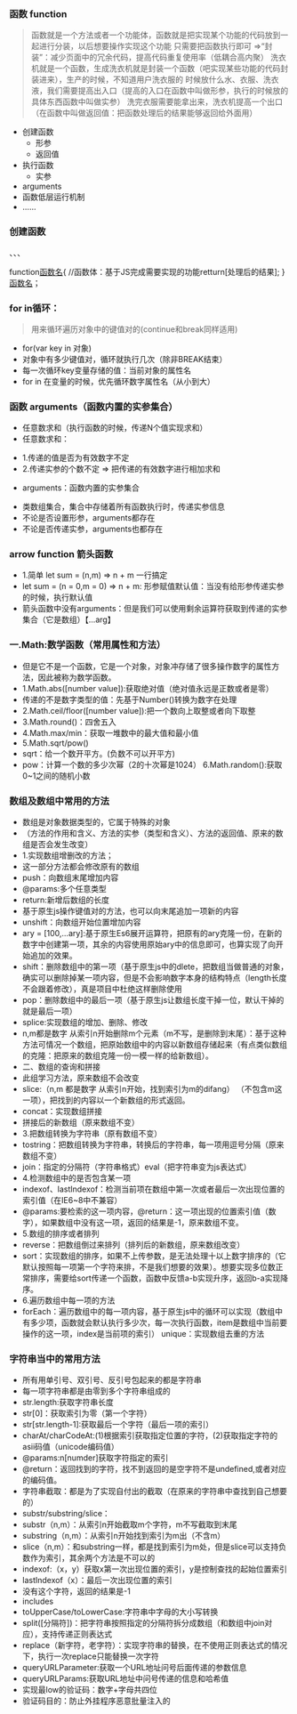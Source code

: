 ### 函数 function
> 函数就是一个方法或者一个功能体，函数就是把实现某个功能的代码放到一起进行分装，以后想要操作实现这个功能
只需要把函数执行即可 =>“封装”：减少页面中的冗余代码，提高代码重复使用率（低耦合高内聚）
> 洗衣机就是一个函数，生成洗衣机就是封装一个函数（吧实现某些功能的代码封装进来），生产的时候，不知道用户洗衣服的
时候放什么水、衣服、洗衣液，我们需要提高出入口（提高的入口在函数中叫做形参，执行的时候放的具体东西函数中叫做实参）
洗完衣服需要能拿出来，洗衣机提高一个出口（在函数中叫做返回值：把函数处理后的结果能够返回给外面用）
- 创建函数
  + 形参
  + 返回值
- 执行函数
  + 实参
- arguments
- 函数低层运行机制
- ......
### 创建函数
、、、

function[函数名](形参变量1...){
    //函数体：基于JS完成需要实现的功能retturn[处理后的结果];
}
[函数名]([实参1],...)；
 
 ### for in循环：
 > 用来循环遍历对象中的键值对的(continue和break同样适用)
 - for(var key in 对象)
 - 对象中有多少键值对，循环就执行几次（除非BREAK结束）
 - 每一次循环key变量存储的值：当前对象的属性名
 - for in 在变量的时候，优先循环数字属性名（从小到大）
###  函数 arguments（函数内置的实参集合）
- 任意数求和（执行函数的时候，传递N个值实现求和）
- 任意数求和：
 + 1.传递的值是否为有效数字不定
 + 2.传递实参的个数不定
=> 把传递的有效数字进行相加求和
- arguments：函数内置的实参集合
 + 类数组集合，集合中存储着所有函数执行时，传递实参信息
 + 不论是否设置形参，arguments都存在
 + 不论是否传递实参，arguments也都存在
### arrow function 箭头函数
- 1.简单 let sum = (n,m) => n + m 一行搞定
- let sum = (n = 0,m = 0) => n + m: 形参赋值默认值：当没有给形参传递实参的时候，执行默认值
- 箭头函数中没有arguments：但是我们可以使用剩余运算符获取到传递的实参集合（它是数组）【...arg】

### 一.Math:数学函数（常用属性和方法）
- 但是它不是一个函数，它是一个对象，对象冲存储了很多操作数字的属性方法，因此被称为数学函数。
- 1.Math.abs([number value]):获取绝对值（绝对值永远是正数或者是零）
- 传递的不是数字类型的值：先基于Number()转换为数字在处理
- 2.Math.ceil/floor([number value]):把一个数向上取整或者向下取整
- 3.Math.round()：四舍五入
- 4.Math.max/min：获取一堆数中的最大值和最小值
- 5.Math.sqrt/pow()
- sqrt：给一个数开平方。(负数不可以开平方)
- pow：计算一个数的多少次幂（2的十次幂是1024）
6.Math.random():获取0~1之间的随机小数 

### 数组及数组中常用的方法
- 数组是对象数据类型的，它属于特殊的对象
- （方法的作用和含义、方法的实参（类型和含义）、方法的返回值、原来的数组是否会发生改变）
- 1.实现数组增删改的方法；
- 这一部分方法都会修改原有的数组
- push：向数组末尾增加内容
- @params:多个任意类型
- return:新增后数组的长度
- 基于原生js操作键值对的方法，也可以向末尾追加一项新的内容
- unshift：向数组开始位置增加内容
- ary = [100,...ary]:基于原生Es6展开运算符，把原有的ary克隆一份，在新的数字中创建第一项，其余的内容使用原始ary中的信息即可，也算实现了向开始追加的效果。
- shift：删除数组中的第一项（基于原生js中的dlete，把数组当做普通的对象，确实可以删除掉某一项内容，但是不会影响数字本身的结构特点（length长度不会跟着修改），真是项目中杜绝这样删除使用
- pop：删除数组中的最后一项（基于原生js让数组长度干掉一位，默认干掉的就是最后一项）
- splice:实现数组的增加、删除、修改
- n,m都是数字 从索引n开始删除m个元素（m不写，是删除到末尾）：基于这种方法可情况一个数组，把原始数组中的内容以新数组存储起来（有点类似数组的克隆：把原来的数组克隆一份一模一样的给新数组）。
- 二、数组的查询和拼接
- 此组学习方法，原来数组不会改变
- slice:（n,m 都是数字 从索引n开始，找到索引为m的difang） （不包含m这一项），把找到的内容以一个新数组的形式返回。
- concat：实现数组拼接
- 拼接后的新数组（原来数组不变）
- 3.把数组转换为字符串（原有数组不变）
- tostring：把数组转换为字符串，转换后的字符串，每一项用逗号分隔（原来数组不变）
- join：指定的分隔符（字符串格式）eval（把字符串变为js表达式）
- 4.检测数组中的是否包含某一项
- indexof、lastIndexof：检测当前项在数组中第一次或者最后一次出现位置的索引值（在IE6~8中不兼容）
- @params:要检索的这一项内容，@return：这一项出现的位置索引值（数字），如果数组中没有这一项，返回的结果是-1，原来数组不变。
- 5.数组的排序或者排列
- reverse：把数组倒过来排列（排列后的新数组，原来数组改变）
- sort：实现数组的排序，如果不上传参数，是无法处理十以上数字排序的（它默认按照每一项第一个字符来排，不是我们想要的效果）。想要实现多位数正常排序，需要给sort传递一个函数，函数中反馈a-b实现升序，返回b-a实现降序。
- 6.遍历数组中每一项的方法
- forEach：遍历数组中的每一项内容，基于原生js中的循环可以实现（数组中有多少项，函数就会默认执行多少次，每一次执行函数，item是数组中当前要操作的这一项，index是当前项的索引）
unique：实现数组去重的方法
### 字符串当中的常用方法
- 所有用单引号、双引号、反引号包起来的都是字符串
- 每一项字符串都是由零到多个字符串组成的
- str.length:获取字符串长度
- str[0]：获取索引为零（第一个字符）
- str[str.length-1]:获取最后一个字符（最后一项的索引）
- charAt/charCodeAt:(1)根据索引获取指定位置的字符，(2)获取指定字符的asii码值（unicode编码值）
- @params:n[numder]获取字符指定的索引
- @return：返回找到的字符，找不到返回的是空字符不是undefined,或者对应的编码值。
- 字符串截取：都是为了实现自付出的截取（在原来的字符串中查找到自己想要的）
- substr/substring/slice：
- substr（n,m）：从索引n开始截取m个字符，m不写截取到末尾
- substring（n,m）：从索引n开始找到索引为m出（不含m）
- slice（n,m）：和substring一样，都是找到索引为m处，但是slice可以支持负数作为索引，其余两个方法是不可以的
- indexof:（x，y）获取x第一次出现位置的索引，y是控制查找的起始位置索引
- lastIndexof（x）：最后一次出现位置的索引
- 没有这个字符，返回的结果是-1
- includes
- toUpperCase/toLowerCase:字符串中字母的大小写转换
- split([分隔符])：把字符串按照指定的分隔符拆分成数组（和数组中join对应），支持传递正则表达式
- replace（新字符，老字符）：实现字符串的替换，在不使用正则表达式的情况下，执行一次replace只能替换一次字符
- queryURLParameter:获取一个URL地址问号后面传递的参数信息
- queryURLParams:获取URL地址中问号传递的信息和哈希值
- 实现最low的验证码：数字+字母共四位
- 验证码目的：防止外挂程序恶意批量注入的